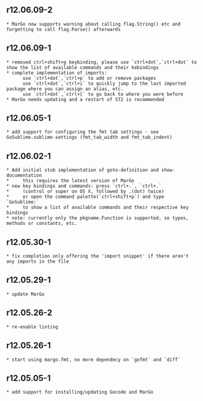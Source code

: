## r12.06.09-2
	* MarGo now supports warning about calling flag.String() etc and forgetting to call flag.Parse() afterwards

## r12.06.09-1
	* removed ctrl+shift+g keybinding, please use `ctrl+dot`,`ctrl+dot` to show the list of available commands and their kebindings
	* complete implementation of imports:
	      use `ctrl+dot`,`ctrl+p` to add or remove packages
	      use `ctrl+dot`,`ctrl+i` to quickly jump to the last imported package where you can assign an alias, etc.
	      use `ctrl+dot`,`ctrl+[` to go back to where you were before
	* MarGo needs updating and a restart of ST2 is recommended

## r12.06.05-1
	* add support for configuring the fmt tab settings - see GoSublime.sublime-settings (fmt_tab_width and fmt_tab_indent)

## r12.06.02-1
	* Add initial stub implementation of goto-definition and show-documentation
	*     this requires the latest version of MarGo
	* new key bindings and commands: press `ctrl+.`, `ctrl+.`
	*     (control or super on OS X, followed by .(dot) twice)
	*     or open the command palette(`ctrl+shift+p`) and type `GoSublime:`
	*     to show a list of available commands and their respective key bindings
	* note: currently only the pkgname.Function is supported, so types, methods or constants, etc.

## r12.05.30-1
	* fix completion only offering the 'import snippet' if there aren't any imports in the file

## r12.05.29-1
	* update MarGo

## r12.05.26-2
	* re-enable linting

## r12.05.26-1
	* start using margo.fmt, no more dependecy on `gofmt` and `diff`

## r12.05.05-1
	* add support for installing/updating Gocode and MarGo
